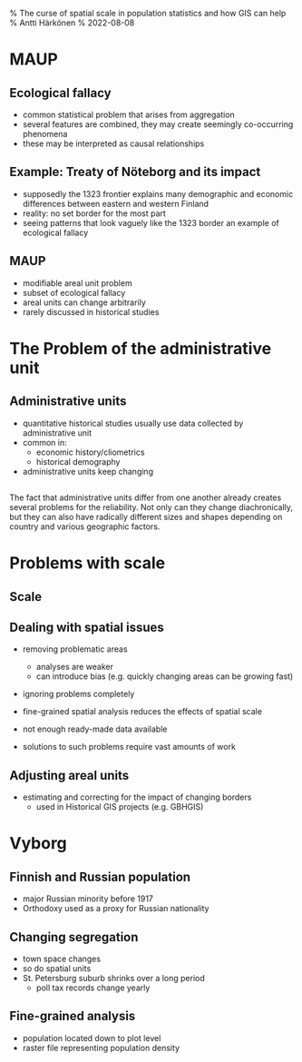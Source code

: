 % The curse of spatial scale in population statistics and how GIS can help
% Antti Härkönen
% 2022-08-08

# MAUP

## Ecological fallacy

- common statistical problem that arises from aggregation
- several features are combined, they may create seemingly co-occurring phenomena
- these may be interpreted as causal relationships

## Example: Treaty of Nöteborg and its impact

- supposedly the 1323 frontier explains many demographic and economic differences between eastern and western Finland
- reality: no set border for the most part
- seeing patterns that look vaguely like the 1323 border an example of ecological fallacy

## MAUP

- modifiable areal unit problem
- subset of ecological fallacy
- areal units can change arbitrarily
- rarely discussed in historical studies

# The Problem of the administrative unit

## Administrative units

- quantitative historical studies usually use data collected by administrative unit
- common in:
  + economic history/cliometrics
  + historical demography
- administrative units keep changing

## 

The fact that administrative units differ from one another already creates several problems for the reliability.
Not only can they change diachronically, but they can also have radically different sizes and shapes depending on country and various geographic factors.

# Problems with scale

## Scale

## Dealing with spatial issues

- removing problematic areas
  + analyses are weaker
  + can introduce bias (e.g. quickly changing areas can be growing fast)
- ignoring problems completely

- fine-grained spatial analysis reduces the effects of spatial scale
- not enough ready-made data available
- solutions to such problems require vast amounts of work

## Adjusting areal units

- estimating and correcting for the impact of changing borders
  + used in Historical GIS projects (e.g. GBHGIS)

# Vyborg

## Finnish and Russian population

- major Russian minority before 1917
- Orthodoxy used as a proxy for Russian nationality

## Changing segregation

- town space changes
- so do spatial units
- St. Petersburg suburb shrinks over a long period
  + poll tax records change yearly

## Fine-grained analysis

- population located down to plot level
- raster file representing population density
